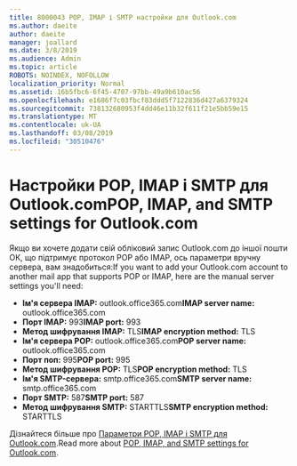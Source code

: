 ```yaml
---
title: 8000043 POP, IMAP і SMTP настройки для Outlook.com
ms.author: daeite
author: daeite
manager: joallard
ms.date: 3/8/2019
ms.audience: Admin
ms.topic: article
ROBOTS: NOINDEX, NOFOLLOW
localization_priority: Normal
ms.assetid: 16b5fbc6-6f45-4707-97bb-49a9b610ac56
ms.openlocfilehash: e1686f7c03fbcf83ddd5f7122836d427a6379324
ms.sourcegitcommit: 738132680953f4dd46e11b32f611f21e5bb59e15
ms.translationtype: MT
ms.contentlocale: uk-UA
ms.lasthandoff: 03/08/2019
ms.locfileid: "30510476"
---
```

# <a name="pop-imap-and-smtp-settings-for-outlookcom"></a><span data-ttu-id="e716e-102">Настройки POP, IMAP і SMTP для Outlook.com</span><span class="sxs-lookup"><span data-stu-id="e716e-102">POP, IMAP, and SMTP settings for Outlook.com</span></span>

<span data-ttu-id="e716e-103">Якщо ви хочете додати свій обліковий запис Outlook.com до іншої пошти ОК, що підтримує протокол POP або IMAP, ось параметри вручну сервера, вам знадобиться:</span><span class="sxs-lookup"><span data-stu-id="e716e-103">If you want to add your Outlook.com account to another mail app that supports POP or IMAP, here are the manual server settings you'll need:</span></span>
  
- <span data-ttu-id="e716e-104">**Ім'я сервера IMAP:** outlook.office365.com</span><span class="sxs-lookup"><span data-stu-id="e716e-104">**IMAP server name:** outlook.office365.com</span></span> 
- <span data-ttu-id="e716e-105">**Порт IMAP:** 993</span><span class="sxs-lookup"><span data-stu-id="e716e-105">**IMAP port:** 993</span></span>   
- <span data-ttu-id="e716e-106">**Метод шифрування IMAP:** TLS</span><span class="sxs-lookup"><span data-stu-id="e716e-106">**IMAP encryption method:** TLS</span></span>   
- <span data-ttu-id="e716e-107">**Ім'я сервера POP:** outlook.office365.com</span><span class="sxs-lookup"><span data-stu-id="e716e-107">**POP server name:** outlook.office365.com</span></span>  
- <span data-ttu-id="e716e-108">**Порт поп:** 995</span><span class="sxs-lookup"><span data-stu-id="e716e-108">**POP port:** 995</span></span>  
- <span data-ttu-id="e716e-109">**Метод шифрування POP:** TLS</span><span class="sxs-lookup"><span data-stu-id="e716e-109">**POP encryption method:** TLS</span></span>  
- <span data-ttu-id="e716e-110">**Ім'я SMTP-сервера:** smtp.office365.com</span><span class="sxs-lookup"><span data-stu-id="e716e-110">**SMTP server name:** smtp.office365.com</span></span> 
- <span data-ttu-id="e716e-111">**Порт SMTP:** 587</span><span class="sxs-lookup"><span data-stu-id="e716e-111">**SMTP port:** 587</span></span> 
- <span data-ttu-id="e716e-112">**Метод шифрування SMTP:** STARTTLS</span><span class="sxs-lookup"><span data-stu-id="e716e-112">**SMTP encryption method:** STARTTLS</span></span> 

<span data-ttu-id="e716e-113">Дізнайтеся більше про [Параметри POP, IMAP і SMTP для Outlook.com](https://go.microsoft.com/fwlink/p/?linkid=2001402&amp;clcid=0x409).</span><span class="sxs-lookup"><span data-stu-id="e716e-113">Read more about [POP, IMAP, and SMTP settings for Outlook.com](https://go.microsoft.com/fwlink/p/?linkid=2001402&amp;clcid=0x409).</span></span>